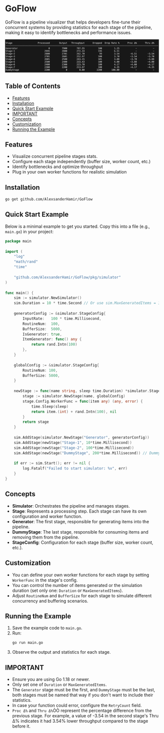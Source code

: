 # GoFlow

GoFlow is a pipeline visualizer that helps developers fine-tune their concurrent systems by providing statistics for each stage of the pipeline, making it easy to identify bottlenecks and performance issues.

![Example Pipeline Visualization](example.png)

## Table of Contents

- [Features](#features)
- [Installation](#installation)
- [Quick Start Example](#quick-start-example)
- [IMPORTANT](#important)
- [Concepts](#concepts)
- [Customization](#customization)
- [Running the Example](#running-the-example)

## Features

- Visualize concurrent pipeline stages stats.
- Configure each stage independently (buffer size, worker count, etc.)
- Identify bottlenecks and optimize throughput
- Plug in your own worker functions for realistic simulation

## Installation

```sh
go get github.com/AlexsanderHamir/GoFlow
```

## Quick Start Example

Below is a minimal example to get you started. Copy this into a file (e.g., `main.go`) in your project:

```go
package main

import (
	"log"
	"math/rand"
	"time"

	"github.com/AlexsanderHamir/GoFlow/pkg/simulator"
)

func main() {
	sim := simulator.NewSimulator()
	sim.Duration = 10 * time.Second // Or use sim.MaxGeneratedItems = 10000

	generatorConfig := &simulator.StageConfig{
		InputRate:   100 * time.Millisecond,
		RoutineNum:  100,
		BufferSize:  5000,
		IsGenerator: true,
		ItemGenerator: func() any {
			return rand.Intn(100)
		},
	}

	globalConfig := &simulator.StageConfig{
		RoutineNum: 100,
		BufferSize: 5000,
	}

	newStage := func(name string, sleep time.Duration) *simulator.Stage {
		stage := simulator.NewStage(name, globalConfig)
		stage.Config.WorkerFunc = func(item any) (any, error) {
			time.Sleep(sleep)
			return item.(int) + rand.Intn(100), nil
		}
		return stage
	}

	sim.AddStage(simulator.NewStage("Generator", generatorConfig))
	sim.AddStage(newStage("Stage-1", 10*time.Millisecond))
	sim.AddStage(newStage("Stage-2", 100*time.Millisecond))
	sim.AddStage(newStage("DummyStage", 200*time.Millisecond)) // DummyStage must be last

	if err := sim.Start(); err != nil {
		log.Fatalf("Failed to start simulator: %v", err)
	}
}
```

## Concepts

- **Simulator**: Orchestrates the pipeline and manages stages.
- **Stage**: Represents a processing step. Each stage can have its own configuration and worker function.
- **Generator**: The first stage, responsible for generating items into the pipeline.
- **DummyStage**: The last stage, responsible for consuming items and removing them from the pipeline.
- **StageConfig**: Configuration for each stage (buffer size, worker count, etc.).

## Customization

- You can define your own worker functions for each stage by setting `WorkerFunc` in the stage's config.
- You can control the number of items generated or the simulation duration (set only one: `Duration` or `MaxGeneratedItems`).
- Adjust `RoutineNum` and `BufferSize` for each stage to simulate different concurrency and buffering scenarios.

## Running the Example

1. Save the example code to `main.go`.
2. Run:
   ```sh
   go run main.go
   ```
3. Observe the output and statistics for each stage.

## IMPORTANT

- Ensure you are using Go 1.18 or newer.
- Only set one of `Duration` or `MaxGeneratedItems`.
- The `Generator` stage must be the first, and `DummyStage` must be the last, both stages must be named that way if you don't want to include their statistics.
- In case your function could error, configure the `RetryCount` field.
- `Proc Δ%` and `Thru Δ%`ÒÒ represent the percentage difference from the previous stage. For example, a value of -3.54 in the second stage's Thru Δ% indicates it had 3.54% lower throughput compared to the stage before it.
